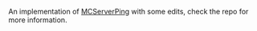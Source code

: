 An implementation of [MCServerPing](https://github.com/lucaazalim/minecraft-server-ping) with some edits, check the repo for more information.